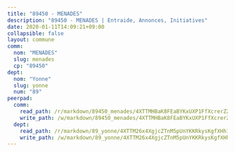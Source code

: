 ```yaml
---
title: "89450 - MENADES"
description: "89450 - MENADES | Entraide, Annonces, Initiatives"
date: 2020-01-11T14:09:21+09:00
collapsible: false
layout: commune
comm:
  nom: "MENADES"
  slug: menades
  cp: "89450"
dept:
  nom: "Yonne"
  slug: yonne
  num: "89"
peerpad:
  comm:
    read_path: /r/markdown/89450_menades/4XTTMHBaK8FEaBYKxUXP1FfXcrerZ2bhp2MTfz2vnBHGfMsAd
    write_path: /w/markdown/89450_menades/4XTTMHBaK8FEaBYKxUXP1FfXcrerZ2bhp2MTfz2vnBHGfMsAd-K3TgUgX5yqXPVDJqkzp2AHnLugagB6FgYGhk8UYYKwApvRYgY9h65HFKY27SqujfMSfgtXkXWzcdUmX2E93K7ckPK5HAp4CYd5YVZBptdAZesCBN1BDrV2H9YQGGhNJGQgpX87Ch
  dept:
    read_path: /r/markdown/89_yonne/4XTTM26x4XgjcZTnM5pUnYKKRkysKgfXHh1wiigoPHqn9LDKB
    write_path: /w/markdown/89_yonne/4XTTM26x4XgjcZTnM5pUnYKKRkysKgfXHh1wiigoPHqn9LDKB-K3TgU4xaMVqzoRnPJNyddApuMoWvJyHL35bzooauYvdhG3MLg3ikjpoueq9BDtqVP4hJBQxpPxix2gohzXyST9tZPnEkyXpDMdHiAFpx7EU6e8WgvFk7NPsBQepM8o13bG9dyqq7
---
```


